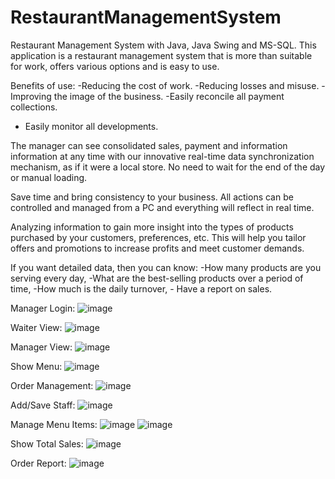 # RestaurantManagementSystem
Restaurant Management System with Java, Java Swing and MS-SQL.
This application is a restaurant management system that is more than suitable for work, offers various options and is easy to use.

Benefits of use:
-Reducing the cost of work.
-Reducing losses and misuse.
-Improving the image of the business.
-Easily reconcile all payment collections.
- Easily monitor all developments.

The manager can see consolidated sales, payment and information information at any time with our innovative real-time data synchronization mechanism, as if it were a local store. No need to wait for the end of the day or manual loading.

Save time and bring consistency to your business. All actions can be controlled and managed from a PC and everything will reflect in real time.

Analyzing information to gain more insight into the types of products purchased by your customers, preferences, etc. This will help you tailor offers and promotions to increase profits and meet customer demands.

If you want detailed data, then you can know:
        -How many products are you serving every day,
        -What are the best-selling products over a period of time,
        -How much is the daily turnover,
        - Have a report on sales.

Manager Login:
![image](https://user-images.githubusercontent.com/77003400/230625000-c4bfee71-e0a3-4ee2-a53f-919d303a3ae5.png)

Waiter View:
![image](https://user-images.githubusercontent.com/77003400/230625269-9e762485-d5f5-4d17-ae12-ec2a1808a1e5.png)

Manager View: 
![image](https://user-images.githubusercontent.com/77003400/230625296-d5313f88-3872-4841-b0f2-255ac05b995b.png)

Show Menu:
![image](https://user-images.githubusercontent.com/77003400/230625339-9fdc879c-74dc-4c31-bfc3-9db82390bcd6.png)

Order Management:
![image](https://user-images.githubusercontent.com/77003400/230626912-1aecab47-a698-46e4-8da7-a3ce99402105.png)

Add/Save Staff:
![image](https://user-images.githubusercontent.com/77003400/230626962-b74e0438-9431-49f8-9c98-1eb040e7da4d.png)

Manage Menu Items:
![image](https://user-images.githubusercontent.com/77003400/230627024-40b71541-f77b-4d62-a21c-13984eb8c685.png)
![image](https://user-images.githubusercontent.com/77003400/230627057-2523bca5-bb12-4d0b-b768-91b529f92b74.png)

Show Total Sales:
![image](https://user-images.githubusercontent.com/77003400/230627180-90d5498e-4021-428c-93e8-780ed2e60e1b.png)

Order Report:
![image](https://user-images.githubusercontent.com/77003400/230627226-68316dd4-3e94-4605-bfb2-15625512c4f1.png)



